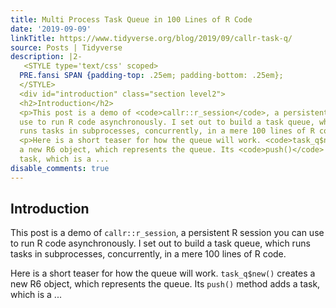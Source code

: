 ```yaml
---
title: Multi Process Task Queue in 100 Lines of R Code
date: '2019-09-09'
linkTitle: https://www.tidyverse.org/blog/2019/09/callr-task-q/
source: Posts | Tidyverse
description: |2-
   <STYLE type='text/css' scoped>
  PRE.fansi SPAN {padding-top: .25em; padding-bottom: .25em};
  </STYLE>
  <div id="introduction" class="section level2">
  <h2>Introduction</h2>
  <p>This post is a demo of <code>callr::r_session</code>, a persistent R session you can
  use to run R code asynchronously. I set out to build a task queue, which
  runs tasks in subprocesses, concurrently, in a mere 100 lines of R code.</p>
  <p>Here is a short teaser for how the queue will work. <code>task_q$new()</code> creates
  a new R6 object, which represents the queue. Its <code>push()</code> method adds a
  task, which is a ...
disable_comments: true
---
```

 <STYLE type='text/css' scoped>
PRE.fansi SPAN {padding-top: .25em; padding-bottom: .25em};
</STYLE>
<div id="introduction" class="section level2">
<h2>Introduction</h2>
<p>This post is a demo of <code>callr::r_session</code>, a persistent R session you can
use to run R code asynchronously. I set out to build a task queue, which
runs tasks in subprocesses, concurrently, in a mere 100 lines of R code.</p>
<p>Here is a short teaser for how the queue will work. <code>task_q$new()</code> creates
a new R6 object, which represents the queue. Its <code>push()</code> method adds a
task, which is a ...